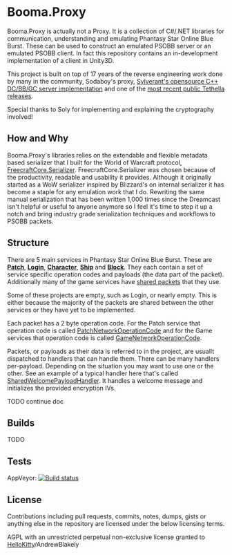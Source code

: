 # Booma.Proxy

Booma.Proxy is actually not a Proxy. It is a collection of C#/.NET libraries for communication, understanding and emulating Phantasy Star Online Blue Burst. These can be used to construct an emulated PSOBB server or an emulated PSOBB client. In fact this repository contains an in-development implementation of a client in Unity3D.

This project is built on top of 17 years of the reverse engineering work done by many in the community, Sodaboy's proxy, [Sylverant's opensource C++ DC/BB/GC server implementation](https://github.com/Sylverant/) and one of the [most recent public Tethella releases](https://github.com/justnoxx/psobb-tethealla/).

Special thanks to Soly for implementing and explaining the cryptography involved!

## How and Why

Booma.Proxy's libraries relies on the extendable and flexible metadata based serializer that I built for the World of Warcraft protocol, [FreecraftCore.Serializer](https://github.com/FreecraftCore/FreecraftCore.Serializer). FreecraftCore.Serializer was chosen because of the productivity, readable and usability it provides. Although it originally started as a WoW serializer inspired by Blizzard's on internal serializer it has become a staple for any emulation work that I do. Rewriting the same manual serialization that has been written 1,000 times since the Dreamcast isn't helpful or useful to anyone anymore so I feel it's time to step it up a notch and bring industry grade serialization techniques and workflows to PSOBB packets.

## Structure

There are 5 main services in Phantasy Star Online Blue Burst. These are [**Patch**](https://github.com/HelloKitty/Booma.Proxy/tree/master/src/Booma.Proxy.Packets.PatchServer), [**Login**](https://github.com/HelloKitty/Booma.Proxy/tree/master/src/Booma.Proxy.Packets.LoginServer), [**Character**](https://github.com/HelloKitty/Booma.Proxy/tree/master/src/Booma.Proxy.Packets.CharacterServer), [**Ship**](https://github.com/HelloKitty/Booma.Proxy/tree/master/src/Booma.Proxy.Packets.ShipServer) and [**Block**](https://github.com/HelloKitty/Booma.Proxy/tree/master/src/Booma.Proxy.Packets.BlockServer). They each contain a set of service specific operation codes and payloads (the data part of the packet). Additionally many of the game services have [shared packets](https://github.com/HelloKitty/Booma.Proxy/tree/master/src/Booma.Proxy.Packets.SharedServer) that they use.

Some of these projects are empty, such as Login, or nearly empty. This is either because the majority of the packets are shared between the other services or they have yet to be implemented.

Each packet has a 2 byte operation code. For the Patch service that operation code is called [PatchNetworkOperationCode](https://github.com/HelloKitty/Booma.Proxy/blob/master/src/Booma.Proxy.Packets.Common/OperationCodes/PatchNetworkOperationCode.cs) and for the Game services that operation code is called [GameNetworkOperationCode](https://github.com/HelloKitty/Booma.Proxy/blob/master/src/Booma.Proxy.Packets.Common/OperationCodes/GameNetworkOperationCode.cs).

Packets, or payloads as their data is referred to in the project, are usuallt dispatched to handlers that can handle them. There can be many handlers per-payload. Depending on the situation you may want to use one or the other. See an example of a typical handler here that's called [SharedWelcomePayloadHandler](https://github.com/HelloKitty/Booma.Proxy/blob/master/src/Booma.Proxy.Client.Unity.Authentication/Handlers/SharedWelcomePayloadHandler.cs). It handles a welcome message and initializes the provided encryption IVs.

TODO continue doc

## Builds

TODO

## Tests

AppVeyor: [![Build status](https://ci.appveyor.com/api/projects/status/fo39keq6deuwrerm/branch/master?svg=true)](https://ci.appveyor.com/project/HelloKitty/booma-proxy/branch/master)

## License

Contributions including pull requests, commits, notes, dumps, gists or anything else in the repository are licensed under the below licensing terms.

AGPL with an unrestricted perpetual non-exclusive license granted to [HelloKitty](www.github.com/HelloKitty)/AndrewBlakely
